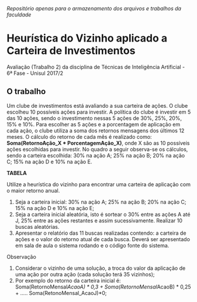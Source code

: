 _Repositório apenas para o armazenamento dos arquivos e trabalhos da faculdade_

# Heurística do Vizinho aplicado a Carteira de Investimentos

Avaliação (Trabalho 2) da disciplina de Técnicas de Inteligência Artificial - 6ª Fase - Unisul 2017/2

## O trabalho

Um clube de investimentos está avaliando a sua carteira de ações. O clube escolheu 10 possíveis ações para investir.
A política do clube é investir em 5 das 10 ações, sendo o investimento nessas 5 ações de 30%, 25%, 20%, 15% e 10%.
Para escolher as 5 ações e a porcentagem de aplicação em cada ação, o clube utiliza a soma dos retornos mensagens dos últimos 12 meses.
O cálculo do retorno de cada mês é realizado como: **Soma(RetornoAção_X \* PorcentagemAção_X)**, onde X são as 10 possíveis ações escolhidas para investir. No quadro a seguir observa-se os cálculos, sendo a carteira escolhida: 30% na ação A; 25% na ação B; 20% na ação C; 15% na ação D e 10% na ação E.

**TABELA**

Utilize a heurística do vizinho para encontrar uma carteira de aplicação com o maior retorno anual.

1. Seja a carteira inicial: 30% na ação A; 25% na ação B; 20% na ação C; 15% na ação D e 10% na ação E;
2. Seja a carteira inicial aleatória, isto é sortear o 30% entre as ações A até J, 25% entre as ações restantes e assim sucessivamente. Realizar 10 buscas aleatórias.
3. Apresentar o relatório das 11 buscas realizadas contendo: a carteira de ações e o valor do retorno atual de cada busca. Deverá ser apresentado em sala de aula o sistema rodando e o código fonte do sistema.

Observação

1. Considerar o vizinho de uma solução, a troca do valor da aplicação de uma ação por outra ação (cada solução terá 35 vizinhos);
2. Por exemplo do retorno da carteira inicial é:
   Soma(RetornoMensal*AcaoA) * 0,3 + Soma(RetornoMensal*AcaoB) * 0,25 + ..... Soma(RetonoMensal_AcaoJ)\*0;
